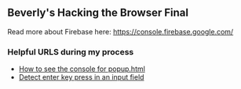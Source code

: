 ## Beverly's Hacking the Browser Final

Read more about Firebase here: https://console.firebase.google.com/


### Helpful URLS during my process
* [How to see the console for popup.html](https://stackoverflow.com/questions/14858909/cannot-get-chrome-popup-js-to-use-console-log)
* [Detect enter key press in an input field](https://stackoverflow.com/questions/11365632/how-to-detect-when-the-user-presses-enter-in-an-input-field)
